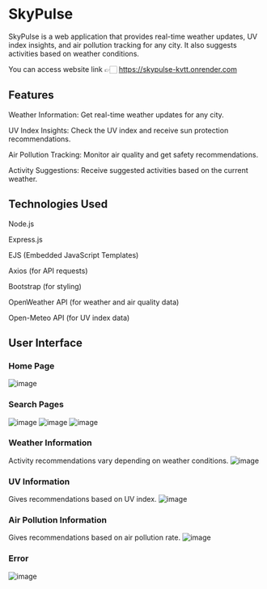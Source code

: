 # SkyPulse

SkyPulse is a web application that provides real-time weather updates, UV index insights, and air pollution tracking for any city. It also suggests activities based on weather conditions.

You can access website link 👉🏻 https://skypulse-kvtt.onrender.com

## Features

Weather Information: Get real-time weather updates for any city.

UV Index Insights: Check the UV index and receive sun protection recommendations.

Air Pollution Tracking: Monitor air quality and get safety recommendations.

Activity Suggestions: Receive suggested activities based on the current weather.

## Technologies Used

Node.js

Express.js

EJS (Embedded JavaScript Templates)

Axios (for API requests)

Bootstrap (for styling)

OpenWeather API (for weather and air quality data)

Open-Meteo API (for UV index data)

## User Interface
### Home Page
![image](https://github.com/user-attachments/assets/80a4306c-1b3a-45bc-9ddb-4135a8253975)

### Search Pages
![image](https://github.com/user-attachments/assets/d6bf513c-2c4f-4feb-aebf-696792504255)
![image](https://github.com/user-attachments/assets/2a37e9fd-4a39-4b8f-9f74-a09af8e67ccd)
![image](https://github.com/user-attachments/assets/59348a4e-07e0-4d97-a175-0972d4000677)

### Weather Information
Activity recommendations vary depending on weather conditions.
![image](https://github.com/user-attachments/assets/e2f94317-ce4e-4f2d-a518-aec3938a773e)

### UV Information
Gives recommendations based on UV index.
![image](https://github.com/user-attachments/assets/00c791d9-86e3-447d-a6d5-586f6620da4e)

### Air Pollution Information
Gives recommendations based on air pollution rate.
![image](https://github.com/user-attachments/assets/c26803a2-75f1-40f3-9f79-29938d17ff7f)

### Error
![image](https://github.com/user-attachments/assets/a4294e90-2f71-4e64-9613-db12fde9b9dd)
















